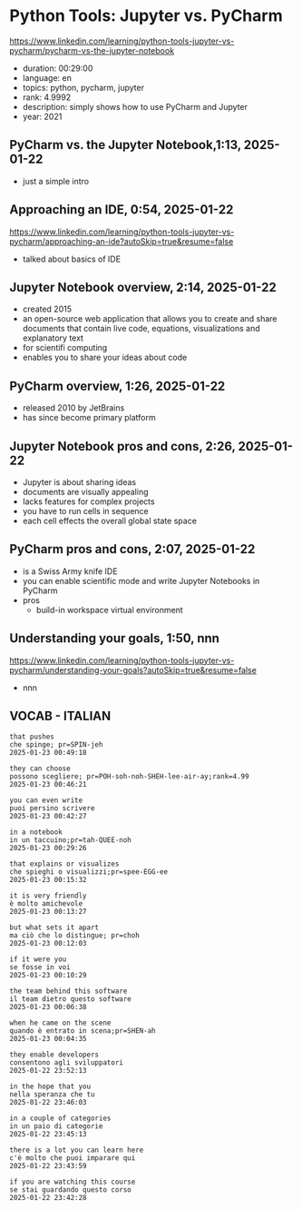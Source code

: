 # Python Tools: Jupyter vs. PyCharm

https://www.linkedin.com/learning/python-tools-jupyter-vs-pycharm/pycharm-vs-the-jupyter-notebook

- duration: 00:29:00
- language: en
- topics: python, pycharm, jupyter
- rank: 4.9992
- description: simply shows how to use PyCharm and Jupyter
- year: 2021

## PyCharm vs. the Jupyter Notebook,1:13, 2025-01-22

- just a simple intro

## Approaching an IDE, 0:54, 2025-01-22

https://www.linkedin.com/learning/python-tools-jupyter-vs-pycharm/approaching-an-ide?autoSkip=true&resume=false

- talked about basics of IDE

## Jupyter Notebook overview, 2:14, 2025-01-22

- created 2015
- an open-source web application that allows you to create and share documents that contain live code, equations, visualizations and explanatory text
- for scientifi computing
- enables you to share your ideas about code

## PyCharm overview, 1:26, 2025-01-22

- released 2010 by JetBrains
- has since become primary platform

## Jupyter Notebook pros and cons, 2:26, 2025-01-22

- Jupyter is about sharing ideas
- documents are visually appealing
- lacks features for complex projects
- you have to run cells in sequence
- each cell effects the overall global state space

## PyCharm pros and cons, 2:07, 2025-01-22

- is a Swiss Army knife IDE
- you can enable scientific mode and write Jupyter Notebooks in PyCharm
- pros
  - build-in workspace virtual environment

## Understanding your goals, 1:50, nnn

https://www.linkedin.com/learning/python-tools-jupyter-vs-pycharm/understanding-your-goals?autoSkip=true&resume=false

- nnn

## VOCAB - ITALIAN

```
that pushes
che spinge; pr=SPIN-jeh
2025-01-23 00:49:18

they can choose
possono scegliere; pr=POH-soh-noh-SHEH-lee-air-ay;rank=4.99
2025-01-23 00:46:21

you can even write
puoi persino scrivere
2025-01-23 00:42:27

in a notebook
in un taccuino;pr=tah-QUEE-noh
2025-01-23 00:29:26

that explains or visualizes
che spieghi o visualizzi;pr=spee-EGG-ee
2025-01-23 00:15:32

it is very friendly
è molto amichevole
2025-01-23 00:13:27

but what sets it apart
ma ciò che lo distingue; pr=choh
2025-01-23 00:12:03

if it were you
se fosse in voi
2025-01-23 00:10:29

the team behind this software
il team dietro questo software
2025-01-23 00:06:38

when he came on the scene
quando è entrato in scena;pr=SHEN-ah
2025-01-23 00:04:35

they enable developers
consentono agli sviluppatori
2025-01-22 23:52:13

in the hope that you
nella speranza che tu
2025-01-22 23:46:03

in a couple of categories
in un paio di categorie
2025-01-22 23:45:13

there is a lot you can learn here
c'è molto che puoi imparare qui
2025-01-22 23:43:59

if you are watching this course
se stai guardando questo corso
2025-01-22 23:42:28

```
